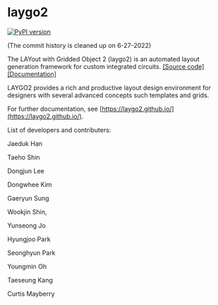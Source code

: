 # laygo2

[![PyPI version](https://badge.fury.io/py/laygo2.svg)](https://badge.fury.io/py/laygo2)

(The commit history is cleaned up on 6-27-2022)

The LAYout with Gridded Object 2 (laygo2) is an automated layout generation framework
for custom integrated circuits. [\[Source code\]](https://github.com/niftylab/laygo2) [\[Documentation\]](https://laygo2.github.io/)


LAYGO2 provides a rich and productive layout design environment for designers
with several advanced concepts such templates and grids.

For further documentation, see [https://laygo2.github.io/](https://laygo2.github.io/).

List of developers and contributers: 

Jaeduk Han

Taeho Shin

Dongjun Lee

Dongwhee Kim

Gaeryun Sung

Wookjin Shin, 

Yunseong Jo

Hyungjoo Park

Seonghyun Park

Youngmin Oh

Taeseung Kang

Curtis Mayberry

